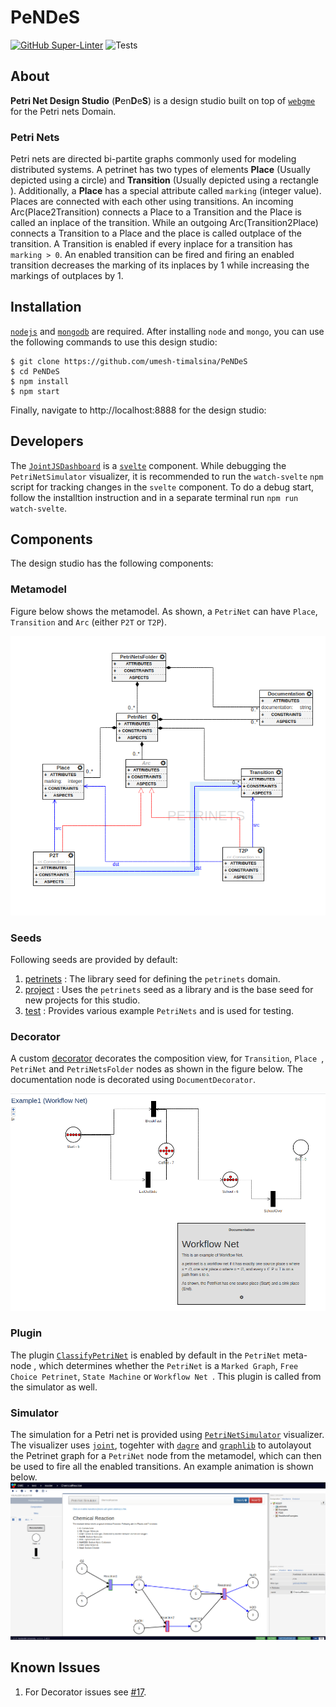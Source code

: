 # PeNDeS
[![GitHub Super-Linter](https://github.com/umesh-timalsina/PeNDeS/workflows/Lint%20Code%20Base/badge.svg?branch=main
)](https://github.com/marketplace/actions/super-linter)
![Tests](https://github.com/umesh-timalsina/PeNDeS/workflows/Tests/badge.svg?branch=main)
## About
**Petri Net Design Studio** (**P**en**D**e**S**) is a design studio built on top of [`webgme`](https://github.com/webgme/webgme) for the Petri nets Domain.
### Petri Nets
Petri nets are directed bi-partite graphs commonly used for modeling distributed systems. A petrinet has two types of
 elements **Place** (Usually depicted using a circle) and **Transition** (Usually depicted using a rectangle
 ). Additionally, a **Place** has a special attribute called `marking` (integer value). Places are connected with
  each other using transitions. An incoming Arc(Place2Transition) connects a Place to a Transition and the Place is
   called an inplace of the transition. While an outgoing Arc(Transition2Place) connects a Transition to a Place and
    the place is called outplace of the transition. A Transition is enabled if every inplace for a transition has
     `marking > 0`. An enabled transition can be fired and firing an enabled transition decreases the marking of its inplaces by 1 while
    increasing the markings of outplaces by 1.
  

## Installation
[`nodejs`](https://nodejs.org/en/) and [`mongodb`](https://www.mongodb.com/) are required. After installing `node` and
 `mongo`, you can use the following commands to use this design studio:
 ```shell script
$ git clone https://github.com/umesh-timalsina/PeNDeS
$ cd PeNDeS
$ npm install
$ npm start
```

Finally, navigate to http://localhost:8888 for the design studio:

## Developers
The [`JointJSDashboard`](./src/visualizers/widgets/PetriNetSimulator/JointJSDashboard) is a [`svelte`](https://svelte.dev/) component. While debugging the `PetriNetSimulator` visualizer, it is recommended to run the `watch-svelte` `npm` script for tracking changes in the `svelte` component. To do a debug start, follow the installtion
 instruction and in a separate terminal run `npm run watch-svelte`. 

## Components
The design studio has the following components:

### Metamodel
Figure below shows the metamodel. As shown, a `PetriNet` can have `Place`, `Transition` and `Arc` (either `P2T` or
 `T2P`).
 
 ![metamodel](./images/metamodel.png)
 
### Seeds
Following seeds are provided by default:
1. [petrinets](./src/seeds/petrinets/petrinets.webgmex) : The library seed for defining the `petrinets` domain.
2. [project](./src/seeds/project/project.webgmex) : Uses the `petrinets` seed as a library and is the base seed for new
 projects for this studio.
3. [test](./src/seeds/test/test.webgmex) : Provides various example `PetriNets` and is used for testing.

### Decorator
A custom [decorator](./src/decorators/PetriNetsDecorator) decorates the composition view, for `Transition`, `Place
`, `PetriNet` and `PetriNetsFolder` nodes as shown in the figure below. The documentation node is decorated using
 `DocumentDecorator`.
 
 ![decorator](./images/decorator.png)
### Plugin
The plugin [`ClassifyPetriNet`](./src/plugins/ClassifyPetriNet) is enabled by default in the `PetriNet` meta-node
, which determines whether the `PetriNet` is a `Marked Graph`, `Free Choice Petrinet`, `State Machine` or `Workflow Net
`. This plugin is called from the simulator as well.

### Simulator
The simulation for a Petri net is provided using [`PetriNetSimulator`](./src/visualizers/widgets/PetriNetSimulator) visualizer. The visualizer uses [`joint`](https://github.com/clientIO/joint), togehter with [`dagre`](https://github.com/dagrejs/dagre) and
 [`graphlib`](https://github.com/dagrejs/graphlib) to autolayout the Petrinet graph
 for a `PetriNet` node from the metamodel, which can then be used to fire all the enabled transitions. An example
  animation is shown below.
![interpreter](./images/interpreter.gif)

## Known Issues
1. For Decorator issues see [#17](https://github.com/umesh-timalsina/issues/17).

